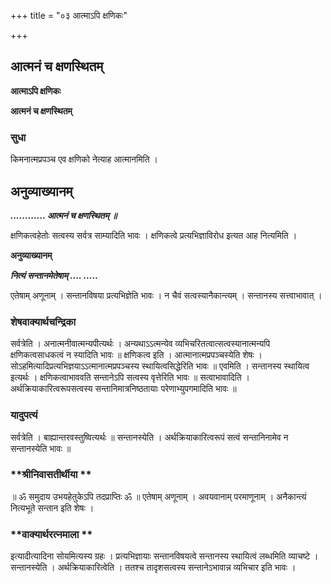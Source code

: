 +++
title = "०३ आत्माऽपि क्षणिकः"

+++


## आत्मनं च क्षणस्थितम्

**आत्माऽपि क्षणिकः**

**आत्मनं च क्षणस्थितम्**

### **सुधा**

किमनात्मप्रपञ्च एव क्षणिको नेत्याह आत्मानमिति ।

## **अनुव्याख्यानम्**

***............ आत्मनं च क्षणस्थितम् ॥***

क्षणिकत्वहेतोः सत्वस्य सर्वत्र साम्यादिति भावः । क्षणिकत्वे प्रत्यभिज्ञाविरोध इत्यत आह नित्यमिति ।

**अनुव्याख्यानम्**

***नित्यं सन्तानमेतेषाम् .... .....***

एतेषाम् अणूनाम् । सन्तानविषया प्रत्यभिज्ञेति भावः । न चैवं सत्वस्यानैकान्त्यम् । सन्तानस्य सत्त्वाभावात् ।

### **शेषवाक्यार्थचन्द्रिका**

सर्वत्रेति । अनात्मनीवात्मन्यपीत्यर्थः । अन्यथाऽऽत्मन्येव व्यभिचरितत्वात्सत्वस्यानात्मन्यपि क्षणिकत्वसाधकत्वं न स्यादिति भावः ॥ क्षणिकत्व इति । आत्मानात्मप्रपञ्चस्येति शेषः । सोऽहमित्यादिप्रत्यभिज्ञयाऽऽत्मानात्मप्रपञ्चस्य स्थायित्वसिद्धेरिति भावः ॥ एवमिति । सन्तानस्य स्थायित्व इत्यर्थः । क्षणिकत्वाभाववति सन्तानेऽपि सत्वस्य वृत्तेरिति भावः ॥ सत्वाभावादिति । अर्थक्रियाकारित्वरूपसत्वस्य सन्तानिमात्रनिष्ठतायाः परेणाभ्युपगमादिति भावः ॥

### **यादुपत्यं**

सर्वत्रेति । बाह्यान्तरवस्तुष्वित्यर्थः ॥ सन्तानस्येति । अर्थक्रियाकारित्वरूपं सत्वं सन्तानिनामेव न सन्तानस्येति भावः ॥

### **श्रीनिवासतीर्थीया **

॥ ॐ समुदाय उभयहेतुकेऽपि तदप्राप्तिः ॐ ॥ एतेषाम् अणूनाम् । अवयवानाम् परमाणूनाम् । अनैकान्त्यं नित्यभूते सन्तान इति शेषः ।

### **वाक्यार्थरत्नमाला **

इत्यादीत्यादिना सोयमित्यस्य ग्रहः । प्रत्यभिज्ञायाः सन्तानविषयत्वे सन्तानस्य स्थायित्वं लब्धमिति व्याचष्टे । सन्तानस्येति । अर्थक्रियाकारित्वेति । ततश्च तादृशसत्वस्य सन्तानेऽभावान्न व्यभिचार इति भावः ।

